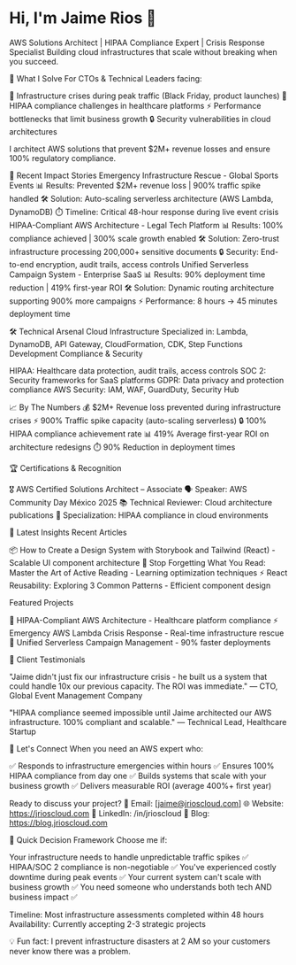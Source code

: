 # Hi, I'm Jaime Rios 👋

AWS Solutions Architect | HIPAA Compliance Expert | Crisis Response Specialist
Building cloud infrastructures that scale without breaking when you succeed.

🎯 What I Solve
For CTOs & Technical Leaders facing:

🚨 Infrastructure crises during peak traffic (Black Friday, product launches)
🏥 HIPAA compliance challenges in healthcare platforms
⚡ Performance bottlenecks that limit business growth
🔒 Security vulnerabilities in cloud architectures

I architect AWS solutions that prevent $2M+ revenue losses and ensure 100% regulatory compliance.

🚀 Recent Impact Stories
Emergency Infrastructure Rescue - Global Sports Events
📊 Results: Prevented $2M+ revenue loss | 900% traffic spike handled
🛠️ Solution: Auto-scaling serverless architecture (AWS Lambda, DynamoDB)
⏱️ Timeline: Critical 48-hour response during live event crisis
HIPAA-Compliant AWS Architecture - Legal Tech Platform
📊 Results: 100% compliance achieved | 300% scale growth enabled
🛠️ Solution: Zero-trust infrastructure processing 200,000+ sensitive documents
🔒 Security: End-to-end encryption, audit trails, access controls
Unified Serverless Campaign System - Enterprise SaaS
📊 Results: 90% deployment time reduction | 419% first-year ROI
🛠️ Solution: Dynamic routing architecture supporting 900% more campaigns
⚡ Performance: 8 hours → 45 minutes deployment time

🛠️ Technical Arsenal
Cloud Infrastructure
Specialized in: Lambda, DynamoDB, API Gateway, CloudFormation, CDK, Step Functions
Development
Compliance & Security

HIPAA: Healthcare data protection, audit trails, access controls
SOC 2: Security frameworks for SaaS platforms
GDPR: Data privacy and protection compliance
AWS Security: IAM, WAF, GuardDuty, Security Hub


📈 By The Numbers
💰 $2M+     Revenue loss prevented during infrastructure crises
⚡ 900%     Traffic spike capacity (auto-scaling serverless)
🔒 100%     HIPAA compliance achievement rate
📊 419%     Average first-year ROI on architecture redesigns
⏱️ 90%      Reduction in deployment times

🏆 Certifications & Recognition

🎖️ AWS Certified Solutions Architect – Associate
🗣️ Speaker: AWS Community Day México 2025
📚 Technical Reviewer: Cloud architecture publications
🎯 Specialization: HIPAA compliance in cloud environments


📝 Latest Insights
Recent Articles

📦 How to Create a Design System with Storybook and Tailwind (React) - Scalable UI component architecture
🎯 Stop Forgetting What You Read: Master the Art of Active Reading - Learning optimization techniques
⚡ React Reusability: Exploring 3 Common Patterns - Efficient component design

Featured Projects

🏥 HIPAA-Compliant AWS Architecture - Healthcare platform compliance
⚡ Emergency AWS Lambda Crisis Response - Real-time infrastructure rescue
🚀 Unified Serverless Campaign Management - 90% faster deployments


💬 Client Testimonials

"Jaime didn't just fix our infrastructure crisis - he built us a system that could handle 10x our previous capacity. The ROI was immediate."
— CTO, Global Event Management Company


"HIPAA compliance seemed impossible until Jaime architected our AWS infrastructure. 100% compliant and scalable."
— Technical Lead, Healthcare Startup


🤝 Let's Connect
When you need an AWS expert who:

✅ Responds to infrastructure emergencies within hours
✅ Ensures 100% HIPAA compliance from day one
✅ Builds systems that scale with your business growth
✅ Delivers measurable ROI (average 400%+ first year)

Ready to discuss your project?
📧 Email: [jaime@jrioscloud.com]
🌐 Website: https://jrioscloud.com
💼 LinkedIn: /in/jrioscloud
📝 Blog: https://blog.jrioscloud.com

🎯 Quick Decision Framework
Choose me if:

Your infrastructure needs to handle unpredictable traffic spikes ✅
HIPAA/SOC 2 compliance is non-negotiable ✅
You've experienced costly downtime during peak events ✅
Your current system can't scale with business growth ✅
You need someone who understands both tech AND business impact ✅

Timeline: Most infrastructure assessments completed within 48 hours
Availability: Currently accepting 2-3 strategic projects

💡 Fun fact: I prevent infrastructure disasters at 2 AM so your customers never know there was a problem.

